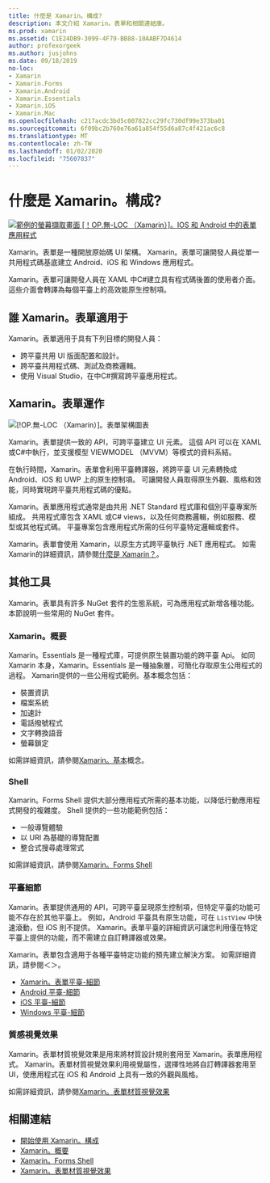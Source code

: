 ```yaml
---
title: 什麼是 Xamarin。構成?
description: 本文介紹 Xamarin。表單和相關連結庫。
ms.prod: xamarin
ms.assetid: C1E24DB9-3099-4F79-BB88-10AABF7D4614
author: profexorgeek
ms.author: jusjohns
ms.date: 09/18/2019
no-loc:
- Xamarin
- Xamarin.Forms
- Xamarin.Android
- Xamarin.Essentials
- Xamarin.iOS
- Xamarin.Mac
ms.openlocfilehash: c217acdc3bd5c007822cc29fc730df99e373ba01
ms.sourcegitcommit: 6f09bc2b760e76a61a854f55d6a87c4f421ac6c8
ms.translationtype: MT
ms.contentlocale: zh-TW
ms.lasthandoff: 01/02/2020
ms.locfileid: "75607837"
---
```

# <a name="what-is-opno-locxamarinforms"></a>什麼是 Xamarin。構成?

[![範例的螢幕擷取畫面 [！OP.無-LOC （Xamarin）]。IOS 和 Android 中的表單應用程式](what-is-xamarin-forms-images/xamarin-forms-app-cropped.png)](what-is-xamarin-forms-images/xamarin-forms-app.png#lightbox)

Xamarin。表單是一種開放原始碼 UI 架構。 Xamarin。表單可讓開發人員從單一共用程式碼基底建立 Android、iOS 和 Windows 應用程式。

Xamarin。表單可讓開發人員在 XAML 中C#建立具有程式碼後置的使用者介面。 這些介面會轉譯為每個平臺上的高效能原生控制項。

## <a name="who-opno-locxamarinforms-is-for"></a>誰 Xamarin。表單適用于

Xamarin。表單適用于具有下列目標的開發人員：

- 跨平臺共用 UI 版面配置和設計。
- 跨平臺共用程式碼、測試及商務邏輯。
- 使用 Visual Studio，在中C#撰寫跨平臺應用程式。

## <a name="how-opno-locxamarinforms-works"></a>Xamarin。表單運作

![[!OP.無-LOC （Xamarin）]。表單架構圖表](what-is-xamarin-forms-images/xamarin-forms-architecture.png)

Xamarin。表單提供一致的 API，可跨平臺建立 UI 元素。 這個 API 可以在 XAML 或C#中執行，並支援模型 VIEWMODEL （MVVM）等模式的資料系結。

在執行時間，Xamarin。表單會利用平臺轉譯器，將跨平臺 UI 元素轉換成 Android、iOS 和 UWP 上的原生控制項。 可讓開發人員取得原生外觀、風格和效能，同時實現跨平臺共用程式碼的優點。

Xamarin。表單應用程式通常是由共用 .NET Standard 程式庫和個別平臺專案所組成。 共用程式庫包含 XAML 或C# views，以及任何商務邏輯，例如服務、模型或其他程式碼。 平臺專案包含應用程式所需的任何平臺特定邏輯或套件。

Xamarin。表單會使用 Xamarin，以原生方式跨平臺執行 .NET 應用程式。 如需 Xamarin的詳細資訊，請參閱[什麼是 Xamarin？](~/get-started/what-is-xamarin.md)。

## <a name="additional-tools"></a>其他工具

Xamarin。表單具有許多 NuGet 套件的生態系統，可為應用程式新增各種功能。 本節說明一些常用的 NuGet 套件。

### <a name="opno-locxamarinessentials"></a>Xamarin。概要

Xamarin。Essentials 是一種程式庫，可提供原生裝置功能的跨平臺 Api。 如同 Xamarin 本身，Xamarin。Essentials 是一種抽象層，可簡化存取原生公用程式的過程。 Xamarin提供的一些公用程式範例。基本概念包括：

- 裝置資訊
- 檔案系統
- 加速計
- 電話撥號程式
- 文字轉換語音
- 螢幕鎖定

如需詳細資訊，請參閱[Xamarin。基本](~/essentials/index.md)概念。

### <a name="shell"></a>Shell

Xamarin。Forms Shell 提供大部分應用程式所需的基本功能，以降低行動應用程式開發的複雜度。 Shell 提供的一些功能範例包括：

- 一般導覽體驗
- 以 URI 為基礎的導覽配置
- 整合式搜尋處理常式

如需詳細資訊，請參閱[Xamarin。Forms Shell](~/xamarin-forms/app-fundamentals/shell/index.md)

### <a name="platform-specifics"></a>平臺細節

Xamarin。表單提供通用的 API，可跨平臺呈現原生控制項，但特定平臺的功能可能不存在於其他平臺上。 例如，Android 平臺具有原生功能，可在 `ListView` 中快速滾動，但 iOS 則不提供。 Xamarin。表單平臺的詳細資訊可讓您利用僅在特定平臺上提供的功能，而不需建立自訂轉譯器或效果。

Xamarin。表單包含適用于各種平臺特定功能的預先建立解決方案。 如需詳細資訊，請參閱＜＞。

- [Xamarin。表單平臺-細節](~/xamarin-forms/platform/platform-specifics/index.md)
- [Android 平臺-細節](~/xamarin-forms/platform/android/index.md)
- [iOS 平臺-細節](~/xamarin-forms/platform/ios/index.md)
- [Windows 平臺-細節](~/xamarin-forms/platform/windows/index.md)

### <a name="material-visual"></a>質感視覺效果

Xamarin。表單材質視覺效果是用來將材質設計規則套用至 Xamarin。表單應用程式。 Xamarin。表單材質視覺效果利用視覺屬性，選擇性地將自訂轉譯器套用至 UI，使應用程式在 iOS 和 Android 上具有一致的外觀與風格。

如需詳細資訊，請參閱[Xamarin。表單材質視覺效果](~/xamarin-forms/user-interface/visual/material-visual.md)

## <a name="related-links"></a>相關連結

- [開始使用 Xamarin。構成](~/xamarin-forms/index.yml)
- [Xamarin。概要](~/essentials/index.md)
- [Xamarin。Forms Shell](~/xamarin-forms/app-fundamentals/shell/index.md)
- [Xamarin。表單材質視覺效果](~/xamarin-forms/user-interface/visual/material-visual.md)
